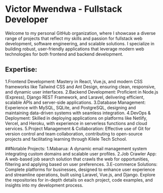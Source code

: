 # Victor Mwendwa - Fullstack Developer
Welcome to my personal GitHub organization, where I showcase a diverse range of projects that reflect my skills and passion for fullstack web development, software engineering, and scalable solutions. I specialize in building robust, user-friendly applications that leverage modern web technologies for both frontend and backend development.

## Expertise:
1.Frontend Development: Mastery in React, Vue.js, and modern CSS frameworks like Tailwind CSS and Ant Design, ensuring clean, responsive, and dynamic user interfaces.
2.Backend Development: Proficient in Node.js (Express), Django REST Framework, and Laravel, delivering efficient, scalable APIs and server-side applications.
3.Database Management: Experience with MySQL, SQLite, and PostgreSQL, designing and maintaining data-driven systems with seamless integration.
4.DevOps & Deployment: Skilled in deploying applications on platforms like Netlify, Vercel, and Heroku, with experience in serverless functions and cloud services.
5.Project Management & Collaboration: Effective use of Git for version control and team collaboration, contributing to open-source projects and facilitating learning through Kilele Tech School.

##Notable Projects:
1.Mabarua: A dynamic email management system integrating custom domains and scalable user profiles.
2.Job Crawler App: A web-based job search solution that crawls the web for opportunities, filtering and applying based on user preferences.
3.E-commerce Solutions: Complete platforms for businesses, designed to enhance user experience and streamline operations, built using Laravel, Vue.js, and Django.
Explore the repositories for in-depth details on each project, code examples, and insights into my development process.

